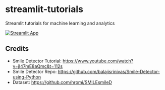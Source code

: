 # streamlit-tutorials
 Streamlit tutorials for machine learning and analytics

[![Streamlit App](https://static.streamlit.io/badges/streamlit_badge_black_white.svg)](https://share.streamlit.io/yahiakala/streamlit-tutorials/main/myapp.py)


## Credits
- Smile Detector Tutorial: https://www.youtube.com/watch?v=jl47mE8aQmc&t=112s
- Smile Detector Repo: https://github.com/balajisrinivas/Smile-Detector-using-Python
- Dataset: https://github.com/hromi/SMILEsmileD
